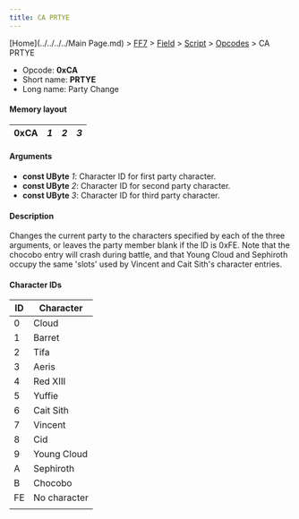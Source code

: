 ```yaml
---
title: CA PRTYE
---
```


[Home](../../../../Main Page.md) > [FF7](../../../../FF7.md) > [Field](../../../Field.md) > [Script](../../Script.md) > [Opcodes](../Opcodes.md) > CA PRTYE

-   Opcode: **0xCA**
-   Short name: **PRTYE**
-   Long name: Party Change

#### Memory layout

| 0xCA | *1* | *2* | *3* |
|------|-----|-----|-----|

#### Arguments

-   **const UByte** *1*: Character ID for first party character.
-   **const UByte** *2*: Character ID for second party character.
-   **const UByte** *3*: Character ID for third party character.

#### Description

Changes the current party to the characters specified by each of the three arguments, or leaves the party member blank if the ID is 0xFE. Note that the chocobo entry will crash during battle, and that Young Cloud and Sephiroth occupy the same 'slots' used by Vincent and Cait Sith's character entries.

#### Character IDs

| ID  | Character    |
|-----|--------------|
| 0   | Cloud        |
| 1   | Barret       |
| 2   | Tifa         |
| 3   | Aeris        |
| 4   | Red XIII     |
| 5   | Yuffie       |
| 6   | Cait Sith    |
| 7   | Vincent      |
| 8   | Cid          |
| 9   | Young Cloud  |
| A   | Sephiroth    |
| B   | Chocobo      |
| FE  | No character |
|     |              |
